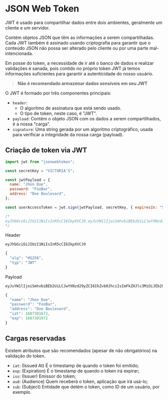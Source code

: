 # JSON Web Token

JWT é usado para compartilhar dados entre dois ambientes, geralmente um cliente e um servidor.

Contém objetos JSON que têm as informações a serem compartilhadas. Cada JWT também é assinado usando criptografia para garantir que o conteúdo JSON não possa ser alterado pelo cliente ou por uma parte mal-intencionada.

Em posse do token, a necessidade de ir até o banco de dados e realizar validações é sanada, pois contido no próprio token JWT já temos informações suficientes para garantir a autenticidade do nosso usuário.

> **Não é recomendado armazenar dados sensíveis em seu JWT**



O JWT é formado por três componentes principais:

- `header`:
  - O algoritmo de assinatura que está sendo usado.
  - O tipo de token, neste caso, é "JWT".
- `payload`: Contém o objeto JSON com os dados a serem compartilhados, é a nossa "carga".
- `signature`: Uma string gerada por um algoritmo criptográfico, usada para verificar a integridade da nossa carga (payload).

## Criação de token via JWT

```js
import jwt from "jsonwebtoken";

const secretKey = "VICTORIA'S";

const jwtPayload = {
  name: "Jhon Doe",
  password: "FooBar",
  address: "Doe Boulevard",
};

const userAccessToken = jwt.sign(jwtPayload, secretKey, { expiresIn: "5m" });

/* 
eyJhbGciOiJIUzI1NiIsInR5cCI6IkpXVCJ9.eyJuYW1lIjoiSmhvbiBEb2UiLCJwYXNzd29yZCI6IkZvb0JhciIsImFkZHJlc3MiOiJEb2UgQm91bGV2YXJkIiwiaWF0IjoxNjg3MzAxNjcyLCJleHAiOjE2ODczMDE5NzJ9.t0KkEPvlOZNT0AJyyyvHvnwFZ3SOblCRBPyzIoMv1vk
*/
```

Header

```js
eyJhbGciOiJIUzI1NiIsInR5cCI6IkpXVCJ9

{
  "alg": "HS256",
  "typ": "JWT"
}
```

Payload

```js
eyJuYW1lIjoiSmhvbiBEb2UiLCJwYXNzd29yZCI6IkZvb0JhciIsImFkZHJlc3MiOiJEb2UgQm91bGV2YXJkIiwiaWF0IjoxNjg3MzAxNjcyLCJleHAiOjE2ODczMDE5NzJ9

{
  "name": "Jhon Doe",
  "password": "FooBar",
  "address": "Doe Boulevard",
  "iat": 1687301672,
  "exp": 1687301972
}
```

## Cargas reservadas

Existem atributos que são recomendados (apesar de não obrigatórios) na validação do token.

- `iat`: (Issued At) É o timestamp de quando o token foi emitido;
- `exp`: (Expiration) É o timestamp de quando o token irá expirar;
- `iss`: (Issuer) Emissor do token;
- `aud`: (Audience) Quem receberá o token, aplicação que irá usá-lo;
- `sub`: (Subject) Entidade que detém o token, como ID de um usuário, por exemplo.

